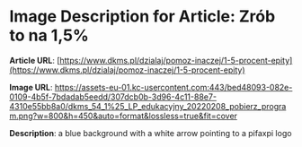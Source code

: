 # Image Description for Article: Zrób to na 1,5%
**Article URL**: [https://www.dkms.pl/dzialaj/pomoz-inaczej/1-5-procent-epity](https://www.dkms.pl/dzialaj/pomoz-inaczej/1-5-procent-epity)

**Image URL**: https://assets-eu-01.kc-usercontent.com:443/bed48093-082e-0109-4b5f-7bdadab5eedd/307dcb0b-3d96-4c11-88e7-4310e55bb8a0/dkms_54_1%25_LP_edukacyjny_20220208_pobierz_program.png?w=800&h=450&auto=format&lossless=true&fit=cover

**Description**: a blue background with a white arrow pointing to a pifaxpi logo
